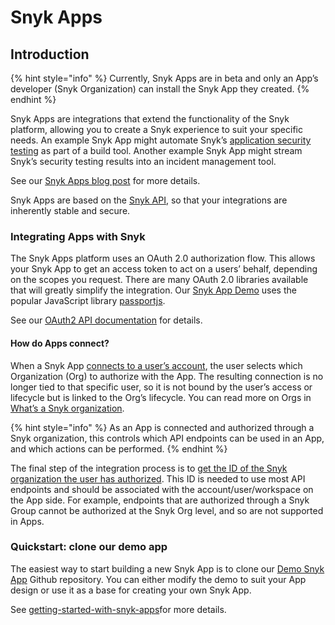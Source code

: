 # Snyk Apps

## Introduction

{% hint style="info" %}
Currently, Snyk Apps are in beta and only an App’s developer (Snyk Organization) can install the Snyk App they created.
{% endhint %}

Snyk Apps are integrations that extend the functionality of the Snyk platform, allowing you to create a Snyk experience to suit your specific needs. An example Snyk App might automate Snyk’s [application security testing](https://snyk.io/learn/application-security/testing/) as part of a build tool. Another example Snyk App might stream Snyk’s security testing results into an incident management tool.

See our [Snyk Apps blog post](https://snyk.io/blog/snyk-apps-beta-build-custom-apps-extend-snyk-security-into-workflows/) for more details.

Snyk Apps are based on the [Snyk API](../../snyk-api-info/), so that your integrations are inherently stable and secure.

### Integrating Apps with Snyk

The Snyk Apps platform uses an OAuth 2.0 authorization flow. This allows your Snyk App to get an access token to act on a users’ behalf, depending on the scopes you request. There are many OAuth 2.0 libraries available that will greatly simplify the integration. Our [Snyk App Demo](https://github.com/snyk/snyk-apps-demo) uses the popular JavaScript library [passportjs](http://www.passportjs.org/packages/passport-oauth2/).

See our [OAuth2 API documentation](https://snykoauth2.docs.apiary.io) for details.

#### How do Apps connect?

When a Snyk App [connects to a user’s account](getting-started-with-snyk-apps/set-up-to-authorize-users.md), the user selects which Organization (Org) to authorize with the App. The resulting connection is no longer tied to that specific user, so it is not bound by the user’s access or lifecycle but is linked to the Org’s lifecycle. You can read more on Orgs in [What’s a Snyk organization](https://docs.snyk.io/user-and-group-management/managing-groups-and-organizations/whats-a-snyk-organization).

{% hint style="info" %}
As an App is connected and authorized through a Snyk organization, this controls which API endpoints can be used in an App, and which actions can be performed.
{% endhint %}

The final step of the integration process is to [get the ID of the Snyk organization the user has authorized](getting-started-with-snyk-apps/retrieve-the-app-org-ids.md). This ID is needed to use most API endpoints and should be associated with the account/user/workspace on the App side. For example, endpoints that are authorized through a Snyk Group cannot be authorized at the Snyk Org level, and so are not supported in Apps.

### Quickstart: clone our demo app

The easiest way to start building a new Snyk App is to clone our [Demo Snyk App](https://github.com/snyk/snyk-apps-demo) Github repository. You can either modify the demo to suit your App design or use it as a base for creating your own Snyk App.

See [getting-started-with-snyk-apps](getting-started-with-snyk-apps/ "mention")for more details.




